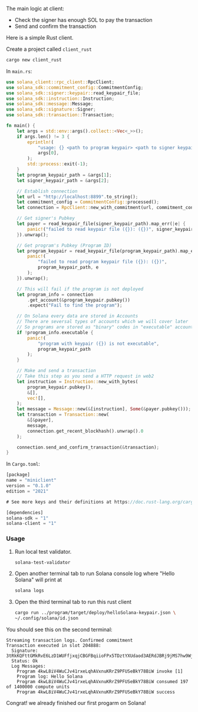 The main logic at client:
- Check the signer has enough SOL to pay the transaction
- Send and confirm the transaction

Here is a simple Rust client.

Create a project called `client_rust`
```bash
cargo new client_rust
```

In `main.rs`:
```rust
use solana_client::rpc_client::RpcClient;
use solana_sdk::commitment_config::CommitmentConfig;
use solana_sdk::signer::keypair::read_keypair_file;
use solana_sdk::instruction::Instruction;
use solana_sdk::message::Message;
use solana_sdk::signature::Signer;
use solana_sdk::transaction::Transaction;

fn main() {
    let args = std::env::args().collect::<Vec<_>>();
    if args.len() != 3 {
        eprintln!(
            "usage: {} <path to program keypair> <path to signer keypair>",
            args[0],
        );
        std::process::exit(-1);
    }
    let program_keypair_path = &args[1];
    let signer_keypair_path = &args[2];

    // Establish connection
    let url = "http://localhost:8899".to_string();
    let commitment_config = CommitmentConfig::processed();
    let connection = RpcClient::new_with_commitment(url, commitment_config);

    // Get signer's Pubkey
    let payer = read_keypair_file(signer_keypair_path).map_err(|e| {
        panic!("failed to read keypair file ({}): ({})", signer_keypair_path, e);
    }).unwrap();

    // Get program's Pubkey (Program ID)
    let program_keypair = read_keypair_file(program_keypair_path).map_err(|e| {
        panic!(
            "failed to read program keypair file ({}): ({})",
            program_keypair_path, e
        );
    }).unwrap();

    // This will fail if the program is not deployed
    let program_info = connection
        .get_account(&program_keypair.pubkey())
        .expect("Fail to find the program");

    // On Solana every data are stored in Accounts
    // There are seversal types of accounts which we will cover later
    // So programs are stored as "binary" codes in "executable" accounts
    if !program_info.executable {
        panic!(
            "program with keypair ({}) is not executable",
            program_keypair_path
        );
    }

    // Make and send a transaction
    // Take this step as you send a HTTP request in web2
    let instruction = Instruction::new_with_bytes(
        program_keypair.pubkey(),
        &[],
        vec![],
    );
    let message = Message::new(&[instruction], Some(&payer.pubkey()));
    let transaction = Transaction::new(
        &[&payer],
        message, 
        connection.get_recent_blockhash().unwrap().0
    );

    connection.send_and_confirm_transaction(&transaction);
}
```

In `Cargo.toml`:
```rust
[package]
name = "miniclient"
version = "0.1.0"
edition = "2021"

# See more keys and their definitions at https://doc.rust-lang.org/cargo/reference/manifest.html

[dependencies]
solana-sdk = "1"
solana-client = "1"
```

### Usage
1. Run local test validator.
    ```bash
    solana-test-validator
    ```
2. Open another terminal tab to run Solana console log where
"Hello Solana" will print at
    ```bash
    solana logs
    ```
3. Open the third terminal tab to run this rust client
    ```bash
    cargo run ../program/target/deploy/helloSolana-keypair.json \
    ~/.config/solana/id.json
    ```

You should see this on the second terminal:
```text
Streaming transaction logs. Confirmed commitment
Transaction executed in slot 204888:
  Signature: 3tRkKQFttGMkRvE6LzD1WUFfjxqjCBGFBqiioFPx5TDztYXUdaod3AERdJBRj9jMS7hw9WjYAxcrLoiFgam6gogF
  Status: Ok
  Log Messages:
    Program 4kwL8iV4WuCJv41rxeLqhAVxnuKRrZ9PFUSeBkY78BiW invoke [1]
    Program log: Hello Solana
    Program 4kwL8iV4WuCJv41rxeLqhAVxnuKRrZ9PFUSeBkY78BiW consumed 197 of 1400000 compute units
    Program 4kwL8iV4WuCJv41rxeLqhAVxnuKRrZ9PFUSeBkY78BiW success
```

Congrat! we already finished our first progarm on Solana!